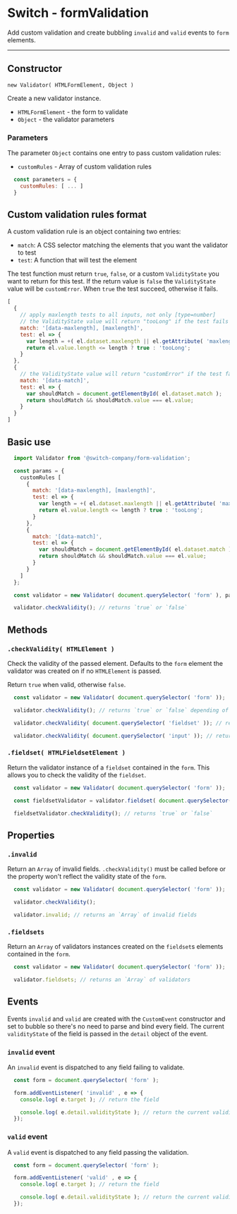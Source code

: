 # Switch - formValidation

Add custom validation and create bubbling `invalid` and `valid` events to `form` elements.

---

## Constructor

`new Validator( HTMLFormElement, Object )`

Create a new validator instance.

* `HTMLFormElement` - the form to validate
* `Object` - the validator parameters

### Parameters

The parameter `Object` contains one entry to pass custom validation rules:

* `customRules` - Array of custom validation rules

```js
  const parameters = {
    customRules: [ ... ]
  }
```

## Custom validation rules format

A custom validation rule is an object containing two entries:

* `match`: A CSS selector matching the elements that you want the validator to test
* `test`: A function that will test the element

The test function must return `true`, `false`, or a custom `ValidityState` you want to return for this test. If the return value is `false` the `ValidityState` value will be `customError`. When `true` the test succeed, otherwise it fails.

```js
[
  {
    // apply maxlength tests to all inputs, not only [type=number]
    // the ValidityState value will return "tooLong" if the test fails
    match: '[data-maxlength], [maxlength]',
    test: el => {
      var length = +( el.dataset.maxlength || el.getAttribute( 'maxlength' ));
      return el.value.length <= length ? true : 'tooLong';
    }
  },
  {
    // the ValidityState value will return "customError" if the test fails
    match: '[data-match]',
    test: el => {
      var shouldMatch = document.getElementById( el.dataset.match );
      return shouldMatch && shouldMatch.value === el.value;
    }
  }
]
```

## Basic use

```js
  import Validator from '@switch-company/form-validation';

  const params = {
    customRules [
      {
        match: '[data-maxlength], [maxlength]',
        test: el => {
          var length = +( el.dataset.maxlength || el.getAttribute( 'maxlength' ));
          return el.value.length <= length ? true : 'tooLong';
        }
      },
      {
        match: '[data-match]',
        test: el => {
          var shouldMatch = document.getElementById( el.dataset.match );
          return shouldMatch && shouldMatch.value === el.value;
        }
      }
    ]
  };

  const validator = new Validator( document.querySelector( 'form' ), params );

  validator.checkValidity(); // returns `true` or `false`
```

## Methods

### `.checkValidity( HTMLElement )`

Check the validity of the passed element. Defaults to the `form` element the validator was created on if no `HTMLElement` is passed.

Return `true` when valid, otherwise `false`.
```js
  const validator = new Validator( document.querySelector( 'form' ));

  validator.checkValidity(); // returns `true` or `false` depending of the `form` validity state

  validator.checkValidity( document.querySelector( 'fieldset' )); // returns `true` or `false` depending of the `fieldset` validity state

  validator.checkValidity( document.querySelector( 'input' )); // returns `true` or `false` depending of the `input` validity state
```

### `.fieldset( HTMLFieldsetElement )`

Return the validator instance of a `fieldset` contained in the `form`. This allows you to check the validity of the `fieldset`.

```js
  const validator = new Validator( document.querySelector( 'form' ));

  const fieldsetValidator = validator.fieldset( document.querySelector( 'fieldset' ));

  fieldsetValidator.checkValidity(); // returns `true` or `false`
```

## Properties

### `.invalid`

Return an `Array` of invalid fields. `.checkValidity()` must be called before or the property won't reflect the validity state of the `form`.

```js
  const validator = new Validator( document.querySelector( 'form' ));

  validator.checkValidity();

  validator.invalid; // returns an `Array` of invalid fields
```

### `.fieldsets`

Return an `Array` of validators instances created on the `fieldset`s elements contained in the `form`.

```js
  const validator = new Validator( document.querySelector( 'form' ));

  validator.fieldsets; // returns an `Array` of validators
```

## Events

Events `invalid` and `valid` are created with the `CustomEvent` constructor and set to bubble so there's no need to parse and bind every field. The current `validityState` of the field is passed in the `detail` object of the event.

### `invalid` event

An `invalid` event is dispatched to any field failing to validate.

```js
  const form = document.querySelector( 'form' );

  form.addEventListener( 'invalid' , e => {
    console.log( e.target ); // return the field

    console.log( e.detail.validityState ); // return the current validityState of the field
  });
```

### `valid` event

A `valid` event is dispatched to any field passing the validation.

```js
  const form = document.querySelector( 'form' );

  form.addEventListener( 'valid' , e => {
    console.log( e.target ); // return the field

    console.log( e.detail.validityState ); // return the current validityState of the field
  });
```
